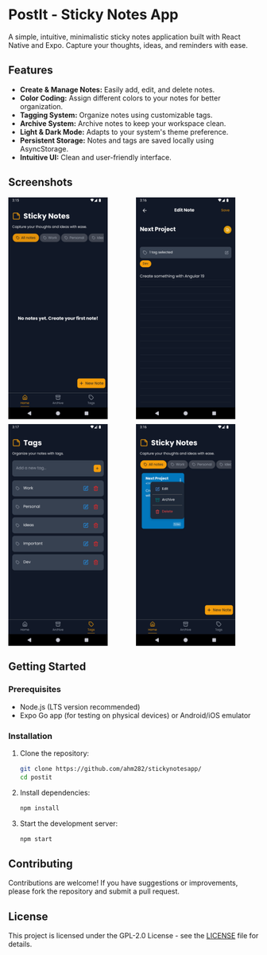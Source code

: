 # PostIt - Sticky Notes App

A simple, intuitive, minimalistic sticky notes application built with React Native and Expo. Capture your thoughts, ideas, and reminders with ease.

## Features

-   **Create & Manage Notes:** Easily add, edit, and delete notes.
-   **Color Coding:** Assign different colors to your notes for better organization.
-   **Tagging System:** Organize notes using customizable tags.
-   **Archive System:** Archive notes to keep your workspace clean.
-   **Light & Dark Mode:** Adapts to your system's theme preference.
-   **Persistent Storage:** Notes and tags are saved locally using AsyncStorage.
-   **Intuitive UI:** Clean and user-friendly interface.

## Screenshots

<div style="display: grid; grid-template-columns: repeat(auto-fill, minmax(200px, 1fr)); gap: 10px; justify-content: space-evenly; align-items: center;">
    <img src="screens/home.png" alt="Home Screen" width="200"/>
    <img src="screens/create-note.png" alt="Create Note" width="200"/>
    <img src="screens/tags-mgmt.png" alt="Tag Management" width="200"/>
    <img src="screens/options-menu.png" alt="Options Menu" width="200"/>
</div>

## Getting Started

### Prerequisites

-   Node.js (LTS version recommended)
-   Expo Go app (for testing on physical devices) or Android/iOS emulator

### Installation

1.  Clone the repository:
    ```bash
    git clone https://github.com/ahm282/stickynotesapp/
    cd postit
    ```
2.  Install dependencies:
    ```bash
    npm install
    ```
3.  Start the development server:
    ```bash
    npm start
    ```

## Contributing

Contributions are welcome! If you have suggestions or improvements, please fork the repository and submit a pull request.

## License

This project is licensed under the GPL-2.0 License - see the [LICENSE](LICENSE) file for details.
